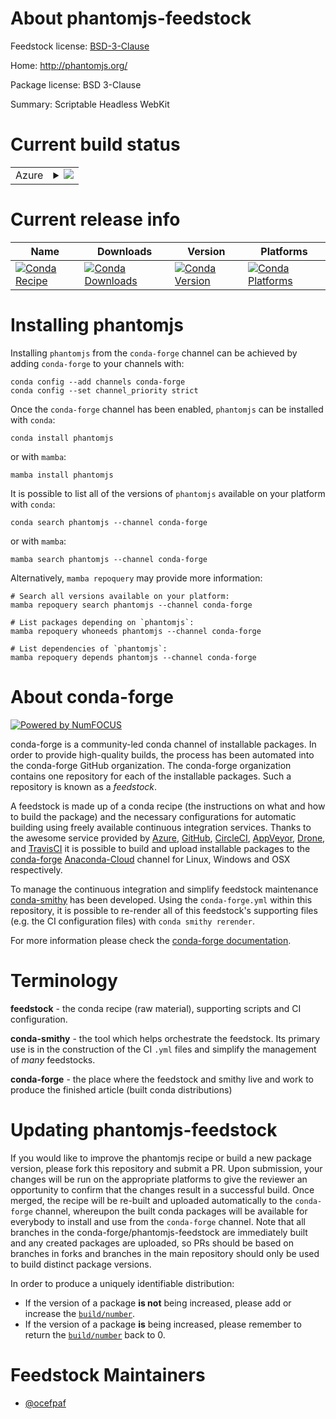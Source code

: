 About phantomjs-feedstock
=========================

Feedstock license: [BSD-3-Clause](https://github.com/conda-forge/phantomjs-feedstock/blob/main/LICENSE.txt)

Home: http://phantomjs.org/

Package license: BSD 3-Clause

Summary: Scriptable Headless WebKit

Current build status
====================


<table>
    
  <tr>
    <td>Azure</td>
    <td>
      <details>
        <summary>
          <a href="https://dev.azure.com/conda-forge/feedstock-builds/_build/latest?definitionId=4069&branchName=main">
            <img src="https://dev.azure.com/conda-forge/feedstock-builds/_apis/build/status/phantomjs-feedstock?branchName=main">
          </a>
        </summary>
        <table>
          <thead><tr><th>Variant</th><th>Status</th></tr></thead>
          <tbody><tr>
              <td>linux_64</td>
              <td>
                <a href="https://dev.azure.com/conda-forge/feedstock-builds/_build/latest?definitionId=4069&branchName=main">
                  <img src="https://dev.azure.com/conda-forge/feedstock-builds/_apis/build/status/phantomjs-feedstock?branchName=main&jobName=linux&configuration=linux%20linux_64_" alt="variant">
                </a>
              </td>
            </tr><tr>
              <td>osx_64</td>
              <td>
                <a href="https://dev.azure.com/conda-forge/feedstock-builds/_build/latest?definitionId=4069&branchName=main">
                  <img src="https://dev.azure.com/conda-forge/feedstock-builds/_apis/build/status/phantomjs-feedstock?branchName=main&jobName=osx&configuration=osx%20osx_64_" alt="variant">
                </a>
              </td>
            </tr><tr>
              <td>osx_arm64</td>
              <td>
                <a href="https://dev.azure.com/conda-forge/feedstock-builds/_build/latest?definitionId=4069&branchName=main">
                  <img src="https://dev.azure.com/conda-forge/feedstock-builds/_apis/build/status/phantomjs-feedstock?branchName=main&jobName=osx&configuration=osx%20osx_arm64_" alt="variant">
                </a>
              </td>
            </tr><tr>
              <td>win_64</td>
              <td>
                <a href="https://dev.azure.com/conda-forge/feedstock-builds/_build/latest?definitionId=4069&branchName=main">
                  <img src="https://dev.azure.com/conda-forge/feedstock-builds/_apis/build/status/phantomjs-feedstock?branchName=main&jobName=win&configuration=win%20win_64_" alt="variant">
                </a>
              </td>
            </tr>
          </tbody>
        </table>
      </details>
    </td>
  </tr>
</table>

Current release info
====================

| Name | Downloads | Version | Platforms |
| --- | --- | --- | --- |
| [![Conda Recipe](https://img.shields.io/badge/recipe-phantomjs-green.svg)](https://anaconda.org/conda-forge/phantomjs) | [![Conda Downloads](https://img.shields.io/conda/dn/conda-forge/phantomjs.svg)](https://anaconda.org/conda-forge/phantomjs) | [![Conda Version](https://img.shields.io/conda/vn/conda-forge/phantomjs.svg)](https://anaconda.org/conda-forge/phantomjs) | [![Conda Platforms](https://img.shields.io/conda/pn/conda-forge/phantomjs.svg)](https://anaconda.org/conda-forge/phantomjs) |

Installing phantomjs
====================

Installing `phantomjs` from the `conda-forge` channel can be achieved by adding `conda-forge` to your channels with:

```
conda config --add channels conda-forge
conda config --set channel_priority strict
```

Once the `conda-forge` channel has been enabled, `phantomjs` can be installed with `conda`:

```
conda install phantomjs
```

or with `mamba`:

```
mamba install phantomjs
```

It is possible to list all of the versions of `phantomjs` available on your platform with `conda`:

```
conda search phantomjs --channel conda-forge
```

or with `mamba`:

```
mamba search phantomjs --channel conda-forge
```

Alternatively, `mamba repoquery` may provide more information:

```
# Search all versions available on your platform:
mamba repoquery search phantomjs --channel conda-forge

# List packages depending on `phantomjs`:
mamba repoquery whoneeds phantomjs --channel conda-forge

# List dependencies of `phantomjs`:
mamba repoquery depends phantomjs --channel conda-forge
```


About conda-forge
=================

[![Powered by
NumFOCUS](https://img.shields.io/badge/powered%20by-NumFOCUS-orange.svg?style=flat&colorA=E1523D&colorB=007D8A)](https://numfocus.org)

conda-forge is a community-led conda channel of installable packages.
In order to provide high-quality builds, the process has been automated into the
conda-forge GitHub organization. The conda-forge organization contains one repository
for each of the installable packages. Such a repository is known as a *feedstock*.

A feedstock is made up of a conda recipe (the instructions on what and how to build
the package) and the necessary configurations for automatic building using freely
available continuous integration services. Thanks to the awesome service provided by
[Azure](https://azure.microsoft.com/en-us/services/devops/), [GitHub](https://github.com/),
[CircleCI](https://circleci.com/), [AppVeyor](https://www.appveyor.com/),
[Drone](https://cloud.drone.io/welcome), and [TravisCI](https://travis-ci.com/)
it is possible to build and upload installable packages to the
[conda-forge](https://anaconda.org/conda-forge) [Anaconda-Cloud](https://anaconda.org/)
channel for Linux, Windows and OSX respectively.

To manage the continuous integration and simplify feedstock maintenance
[conda-smithy](https://github.com/conda-forge/conda-smithy) has been developed.
Using the ``conda-forge.yml`` within this repository, it is possible to re-render all of
this feedstock's supporting files (e.g. the CI configuration files) with ``conda smithy rerender``.

For more information please check the [conda-forge documentation](https://conda-forge.org/docs/).

Terminology
===========

**feedstock** - the conda recipe (raw material), supporting scripts and CI configuration.

**conda-smithy** - the tool which helps orchestrate the feedstock.
                   Its primary use is in the construction of the CI ``.yml`` files
                   and simplify the management of *many* feedstocks.

**conda-forge** - the place where the feedstock and smithy live and work to
                  produce the finished article (built conda distributions)


Updating phantomjs-feedstock
============================

If you would like to improve the phantomjs recipe or build a new
package version, please fork this repository and submit a PR. Upon submission,
your changes will be run on the appropriate platforms to give the reviewer an
opportunity to confirm that the changes result in a successful build. Once
merged, the recipe will be re-built and uploaded automatically to the
`conda-forge` channel, whereupon the built conda packages will be available for
everybody to install and use from the `conda-forge` channel.
Note that all branches in the conda-forge/phantomjs-feedstock are
immediately built and any created packages are uploaded, so PRs should be based
on branches in forks and branches in the main repository should only be used to
build distinct package versions.

In order to produce a uniquely identifiable distribution:
 * If the version of a package **is not** being increased, please add or increase
   the [``build/number``](https://docs.conda.io/projects/conda-build/en/latest/resources/define-metadata.html#build-number-and-string).
 * If the version of a package **is** being increased, please remember to return
   the [``build/number``](https://docs.conda.io/projects/conda-build/en/latest/resources/define-metadata.html#build-number-and-string)
   back to 0.

Feedstock Maintainers
=====================

* [@ocefpaf](https://github.com/ocefpaf/)

